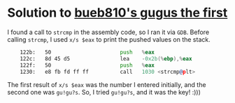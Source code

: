 
# Solution to [bueb810's gugus the first](https://crackmes.one/crackme/61e9983133c5d413767ca5ac)

I found a call to `strcmp` in the assembly code, so I ran it via `GDB`. Before calling `strcmp`, I used `x/s $eax` to print the pushed values on the stack.

```asm
    122b:   50                      push   %eax
    122c:   8d 45 d5                lea    -0x2b(%ebp),%eax
    122f:   50                      push   %eax
    1230:   e8 fb fd ff ff          call   1030 <strcmp@plt>
```

The first result of `x/s $eax` was the number I entered initially, and the second one was `gu!gu?s`. So, I tried `gu!gu?s`, and it was the key! :)))
